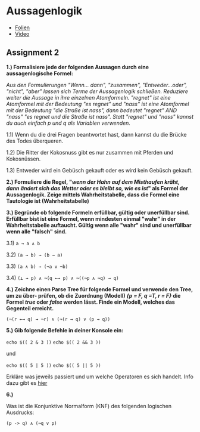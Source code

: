 # Aussagenlogik

* [Folien](https://docs.google.com/presentation/d/1dujrq3RTFDCgTUwCNwAacjZK6SfUYasNXWxUyLktdnY/edit?usp=sharing)
* [Video](https://youtube.com/embed/2vfaQLVStmU)

## Assignment 2

**1.) Formalisiere jede der folgenden Aussagen durch eine aussagenlogische Formel:**

*Aus den Formulierungen "Wenn... dann", "zusammen", "Entweder...oder", "nicht", "aber"
lassen sich Terme der Aussagenlogik schließen.
Reduziere weiter die Aussage in ihre einzelnen Atomformeln.
"regnet" ist eine Atomformel mit der Bedeutung "es regnet" und "nass" ist eine Atomformel mit der
Bedeutung "die Straße ist nass", dann bedeutet "regnet" AND "nass" "es regnet und die Straße ist
nass". Statt "regnet" und "nass" kannst du auch einfach p und q als Variablen verwenden.*

1.1) Wenn du die drei Fragen beantwortet hast, dann kannst du die Brücke des Todes überqueren.

1.2) Die Ritter der Kokosnuss gibt es nur zusammen mit Pferden und Kokosnüssen.

1.3) Entweder wird ein Gebüsch gekauft oder es wird kein Gebüsch gekauft.

**2.) Formuliere die Regel, "*wenn der Hahn auf dem Misthaufen kräht, dann ändert sich*
*das Wetter oder es bleibt so, wie es ist*" als Formel der Aussagenlogik. Zeige mittels Wahrheitstabelle, dass die
Formel eine Tautologie ist (Wahrheitstabelle)**

**3.) Begründe ob folgende Formeln erfüllbar, gültig oder unerfüllbar sind.
Erfüllbar bist ist eine Formel, wenn mindesten einmal "wahr" in der Wahrheitstabelle auftaucht.
Gültig wenn alle "wahr" sind und unerfüllbar wenn alle "falsch" sind.**

  3.1)  `a → a ∧ b`

  3.2) `(a → b) → (b → a)`

  3.3) `(a ∧ b) → (¬a v ¬b)`

  3.4) `(⊥ → p) ∧ ¬(q ←→ p) ∧ ¬((¬p ∧ ¬q) → q)`

**4.) Zeichne einen Parse Tree für folgende Formel und verwende den Tree, um zu über-
prüfen, ob die Zuordnung (Modell) *{p = F, q =T, r = F}* die Formel *true* oder *false* werden lässt. Finde
ein Modell, welches das Gegenteil erreicht.**

`(¬(r ←→ q) → ¬r) ∧ (¬(r → q) ∨ (p → q))`

**5.) Gib folgende Befehle in deiner Konsole ein:**

  `echo $(( 2 & 3 ))`
  `echo $(( 2 && 3 ))`

und

  `echo $(( 5 | 5 ))`
  `echo $(( 5 || 5 ))`

Erkläre was jeweils passiert und um welche Operatoren es sich handelt. Info dazu gibt es [hier](https://www.linux.com/tutorials/logical-ampersand-bash/)

**6.)**

Was ist die Konjunktive Normalform (KNF) des folgenden logischen Ausdrucks:

`(p -> q) ∧ (¬q v p)`
